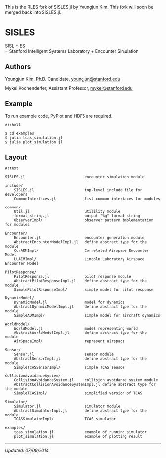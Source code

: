 This is the RLES fork of SISLES.jl by Youngjun Kim.  This fork will soon be merged back into SISLES.jl.

# SISLES

SISL + ES  
= Stanford Intelligent Systems Laboratory + Encounter Simulation


## Authors

Youngjun Kim, Ph.D. Candidate, youngjun@stanford.edu

Mykel Kochenderfer, Assistant Professor, mykel@stanford.edu


## Example

To run example code, PyPlot and HDF5 are required.

```
#!shell

$ cd examples
$ julia tcas_simulation.jl
$ julia plot_simulation.jl
```


## Layout

```
#!text

SISLES.jl                           encounter simulation module

include/
    SISLES.jl                       top-level include file for developers
    CommonInterfaces.jl             list common interfaces for modules

common/
    Util.jl                         utilility module
    format_string.jl                output "%g" format string
    ObserverImpl/                   observer pattern implementation for modules

Encounter/
    Encounter.jl                    encounter generation module
    AbstractEncounterModelImpl.jl   define abstract type for the module
    CorAEMImpl/                     Correlated Airspace Encounter Model
    LLAEMImpl/                      Lincoln Laboratory Airspace Encounter Model

PilotResponse/
    PilotResponse.jl                pilot response module
    AbstractPilotResponseImpl.jl    define abstract type for the module
    SimplePilotResponseImpl/        simple model for pilot response

DynamicModel/
    DynamicModel.jl                 model for dynamics
    AbstractDynamicModelImpl.jl     define abstract type for the module
    SimpleADMImpl/                  simple model for aircraft dynamics

WorldModel/
    WorldModel.jl                   model representing world
    AbstractWorldModelImpl.jl       define abstract type for the module
    AirSpaceImpl/                   represent airspace

Sensor/
    Sensor.jl                       sensor module
    AbstractSensorImpl.jl           define abstract type for the module
    SimpleTCASSensorImpl/           simple TCAS sensor

CollisionAvoidanceSystem/
    CollisionAvoidanceSystem.jl     collision avoidance system module
    AbstractCollisionAvoidanceSystemImpl.jl define abstract type for the module
    SimpleTCASImpl/                 simplified version of TCAS

Simulator/
    Simulator.jl                    simulator module
    AbstractSimulatorImpl.jl        define abstract type for the module
    TCASSimulatorImpl/              TCAS simulator

examples/
    tcas_simulation.jl              example of running simulator
    plot_simulation.jl              example of plotting result
```


***

*Updated: 07/09/2014*
